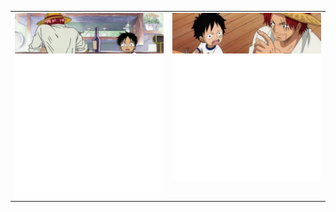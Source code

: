 <table style="border-collapse: collapse;">
  <tr>
    <td style="border: none;"  valign="top">
      <img align="left" src="/Assets/shanks1.png" alt="Metrics" width="380">
      </br></br></br>
      <img align="left" src="/github-metrics.svg" alt="Metrics" width="380">
    </td>
    <td style="border: none;"  valign="top">
      <img align="left" src="/Assets/shanks2.png" alt="Metrics" width="380">
      </br></br></br>
      <img align="left" src="/github-metrics-2.svg" alt="Metrics" width="380">
    </td>
  </tr>
</table>
